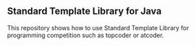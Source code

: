 ## Standard Template Library for Java

This repository shows how to use Standard Template Library for programming competition such as topcoder or atcoder. 
